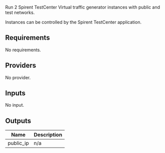 
Run 2 Spirent TestCenter Virtual traffic generator instances with public and test networks.

Instances can be controlled by the Spirent TestCenter application.

<!-- BEGINNING OF PRE-COMMIT-TERRAFORM DOCS HOOK -->
## Requirements

No requirements.

## Providers

No provider.

## Inputs

No input.

## Outputs

| Name | Description |
|------|-------------|
| public\_ip | n/a |

<!-- END OF PRE-COMMIT-TERRAFORM DOCS HOOK -->

